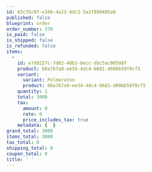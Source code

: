 ```yaml
---
id: 03c35c97-e166-4a13-8dc2-5a1f899405a0
published: false
blueprint: order
order_number: 370
is_paid: false
is_shipped: false
is_refunded: false
items:
  -
    id: e7d9227c-7d62-48b3-8ecc-dbc5ac90598f
    product: 66e767a9-ee34-4dc4-8681-d09bb59f0cf5
    variant:
      variant: Polmaraton
      product: 66e767a9-ee34-4dc4-8681-d09bb59f0cf5
    quantity: 1
    total: 3000
    tax:
      amount: 0
      rate: 0
      price_includes_tax: true
    metadata: {  }
grand_total: 3000
items_total: 3000
tax_total: 0
shipping_total: 0
coupon_total: 0
title: ' '
---
```

